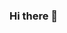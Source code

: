 ### Hi there 👋

<!--
**SuperTeamXP/SuperTeamXP** is a ✨ _special_ ✨ repository because its `README.md` (this file) appears on your GitHub profile.

Here are some ideas to get you started:

- 🔭 I’m currently working on FNF HTML5 Mod Ports
- 🌱 I’m currently learning Javascript, and Lua

![GitHub Stats](https://github-readme-stats.vercel.app/api?username=SuperTeamXP&theme=radical)
